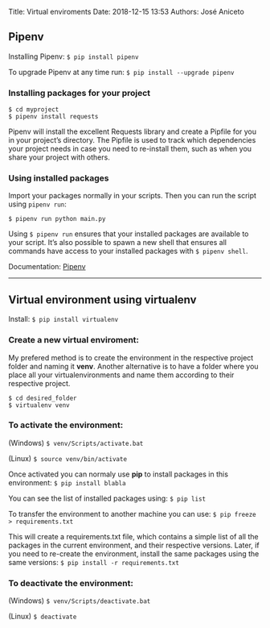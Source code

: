 Title: Virtual enviroments
Date: 2018-12-15 13:53 
Authors: José Aniceto


## Pipenv

Installing Pipenv: `$ pip install pipenv`

To upgrade Pipenv at any time run: `$ pip install --upgrade pipenv`

### Installing packages for your project
```
$ cd myproject
$ pipenv install requests
```
Pipenv will install the excellent Requests library and create a Pipfile for you in your project’s directory. The Pipfile is used to track which dependencies your project needs in case you need to re-install them, such as when you share your project with others.

### Using installed packages

Import your packages normally in your scripts. Then you can run the script using `pipenv run`:

```
$ pipenv run python main.py
```

Using `$ pipenv run` ensures that your installed packages are available to your script. It’s also possible to spawn a new shell that ensures all commands have access to your installed packages with `$ pipenv shell`.



Documentation: [Pipenv](https://pipenv.readthedocs.io/en/latest/)

---

## Virtual environment using **virtualenv**
Install: `$ pip install virtualenv`

### Create a new virtual enviroment: 

My prefered method is to create the environment in the respective project folder and naming it **venv**. Another alternative is to have a folder where you place all your virtualenvironments and name them according to their respective project.
```
$ cd desired_folder
$ virtualenv venv 
```

### To activate the environment:

(Windows) `$ venv/Scripts/activate.bat`

(Linux) `$ source venv/bin/activate` 

Once activated you can normaly use **pip** to install packages in this environment: `$ pip install blabla`

You can see the list of installed packages using: `$ pip list`

To transfer the environment to another machine you can use: `$ pip freeze > requirements.txt` 

This will create a requirements.txt file, which contains a simple list of all the packages in the current environment, and their respective versions. Later, if you need to re-create the environment, install the same packages using the same versions: `$ pip install -r requirements.txt`


### To deactivate the environment:

(Windows) `$ venv/Scripts/deactivate.bat`

(Linux) `$ deactivate`


